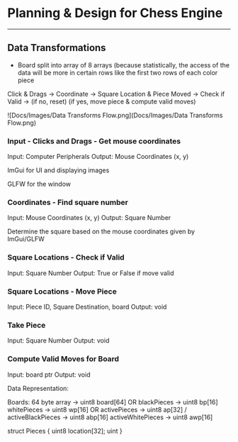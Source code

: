 # Planning & Design for Chess Engine

---

## Data Transformations

- Board split into array of 8 arrays (because statistically, the access of the data will be more in certain rows like
the first two rows of each color piece

Click & Drags -> Coordinate -> Square Location & Piece Moved -> Check if Valid -> (if no, reset) (if yes, move piece & compute valid moves)

![Docs/Images/Data Transforms Flow.png](Docs/Images/Data Transforms Flow.png)




### Input - Clicks and Drags - Get mouse coordinates

Input: Computer Peripherals
Output: Mouse Coordinates (x, y)

ImGui for UI and displaying images

GLFW for the window

### Coordinates - Find square number

Input: Mouse Coordinates (x, y)
Output: Square Number

Determine the square based on the mouse coordinates given by ImGui/GLFW


### Square Locations - Check if Valid

Input: Square Number
Output: True or False if move valid

### Square Locations - Move Piece

Input: Piece ID, Square Destination, board
Output: void

### Take Piece

Input: Square Number
Output: void


### Compute Valid Moves for Board

Input: board ptr
Output: void






Data Representation:

Boards: 64 byte array -> uint8 board[64]
OR
blackPieces -> uint8 bp[16]
whitePieces -> uint8 wp[16]
OR 
activePieces -> uint8 ap[32]
/
activeBlackPieces -> uint8 abp[16]
activeWhitePieces -> uint8 awp[16]

struct Pieces {
    uint8 location[32];
    uint
}
